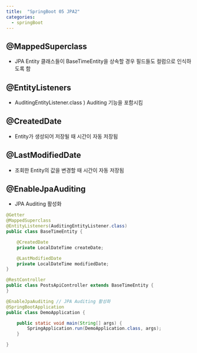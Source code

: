 ```yaml
---
title:  "SpringBoot 05 JPA2"
categories:
  - springBoot
---
```


## @MappedSuperclass
- JPA Entity 클래스들이 BaseTimeEntity을 상속할 경우 필드들도 컬럼으로 인식하도록 함

## @EntityListeners
- AuditingEntityListener.class ) Auditing 기능을 포함시킴

## @CreatedDate
- Entity가 생성되어 저장될 때 시간이 자동 저장됨

## @LastModifiedDate
- 조회한 Entity의 값을 변경할 때 시간이 자동 저장됨

## @EnableJpaAuditing
- JPA Auditing 활성화

```java
@Getter
@MappedSuperclass 
@EntityListeners(AuditingEntityListener.class)
public class BaseTimeEntity {

    @CreatedDate
    private LocalDateTime createDate;

    @LastModifiedDate
    private LocalDateTime modifiedDate;
}

```

```java
@RestController
public class PostsApiController extends BaseTimeEntity {
}
```

```java
@EnableJpaAuditing // JPA Auditing 활성화
@SpringBootApplication
public class DemoApplication {

	public static void main(String[] args) {
		SpringApplication.run(DemoApplication.class, args);
	}

}
```